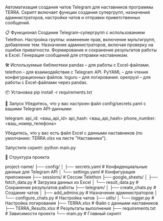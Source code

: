 Автоматизация создания чатов Telegram для наставников программы TERRA. 
Скрипт включает функции создания супергрупп, назначения администраторов, настройки чатов и отправки приветственных сообщений.

📋 Функционал
Создание Telegram-супергрупп с использованием Telethon.
Настройка группы: изменение прав, включение мультигрупп, добавление тем.
Назначение администраторов, включая проверку на ошибки приватности.
Формирование и сохранение результатов работы в Excel.
Генерация сообщений для отправки наставникам.

🛠️ Используемые библиотеки
pandas – для работы с Excel-файлами.
telethon – для взаимодействия с Telegram API.
PyYAML – для чтения конфигурационных файлов.
loguru – для логирования.
openpyxl – для работы с Excel-файлами через pandas.

📦 Установка
pip install -r requirements.txt

🚀 Запуск
Убедитесь, что у вас настроен файл config/secrets.yaml с вашими Telegram API-данными:

telegram:
  api_id: <ваш_api_id>
  api_hash: <ваш_api_hash>
  phone_number: <ваш_номер_телефона>

Убедитесь, что у вас есть файл Excel с данными наставников (по умолчанию: TERRA.xlsx на листе "Наставники").

Запустите скрипт:
python main.py

📂 Структура проекта

project-name/
├── config/
│   ├── secrets.yaml          # Конфиденциальные данные для Telegram API
│   └── settings.yaml         # Конфигурация приложения
├── sessions/                 # Сессии Telethon
├── google_sheets/
│   ├── fetch_data.py         # Загрузка данных из Excel
│   └── result_data.py        # Сохранение результатов работы
├── telegram/
│   ├── create_chats.py       # Создание чатов
│   ├── add_admins.py         # Назначение администраторов
│   └── configure_chats.py    # Настройка чатов
├── utils/
│   └── logger.py             # Настройка логирования
├── TERRA.xlsx                # Файл с данными наставников
├── TERRA_Results.xlsx        # Результаты выполнения
├── requirements.txt          # Зависимости проекта
└── main.py                   # Главный скрипт